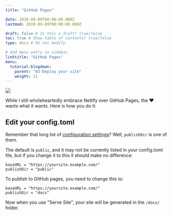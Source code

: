 ```yaml
---
title: "GitHub Pages"

date: 2018-09-09T00:00:00.000Z
lastmod: 2018-09-09T00:00:00.000Z

draft: false # Is this a draft? true/false
toc: true # Show table of contents? true/false
type: docs # Do not modify.

# Add menu entry to sidebar.
linktitle: "GitHub Pages"
menu:
  tutorial-blogdown:
    parent: "03-Deploy your site"
    weight: 11
---
```



![](/img/posts/2017-06-12-up-and-running-with-blogdown/blogdown-signpost-5.png)

While I still wholeheartedly embrace Netlify over GitHub Pages, the :heart: wants what it wants. Here is how you do it:

## Edit your config.toml  

Remember that long list of [configuration settings](https://gohugo.io/getting-started/configuration/#all-configuration-settings)? Well, `publishDir` is one of them.

The default is `public`, and it may not be currently listed in your config.toml file, but if you change it to this it should make no difference:

```
baseURL = "https://yoursite.example.com/"
publishDir = "public"
```

To publish to GitHub pages, you need to change this to:

```
baseURL = "https://yoursite.example.com/"
publishDir = "docs"
```

Now when you use "Serve Site", your site will be generated in the `/docs/` folder.

